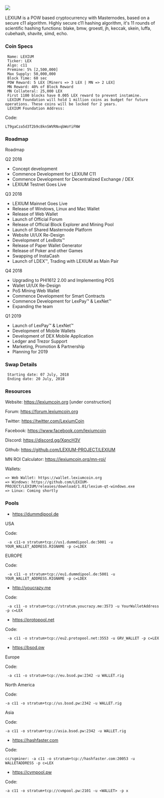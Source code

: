 ### ![](https://i.imgur.com/cTX5V4P.jpg)


LEXIUM is a POW based cryptocurrency with Masternodes, based on a secure c11 algorithm.
Highly secure c11 hashing algorithm, it's 11 rounds of scientific hashing functions: blake, bmw, groestl, jh, keccak, skein, luffa, cubehash, shavite, simd, echo.

### Coin Specs
     Name: LEXIUM
     Ticker: LEX
     Algo: c11
     Premine: 5% [2,500,000] 
     Max Supply: 50,000,000
     Block Time: 60 sec
     POW Reward: 5 LEX [Miners => 3 LEX | MN => 2 LEX]
     MN Reward: 40% of Block Reward
     MN Collateral: 25,000 LEX
     First 1100 blocks have 0.005 LEX reward to prevent instamine.
     LEXIUM Foundation will hold 1 million coins as budget for future operations. These coins will be locked for 2 years.
     LEXIUM Foundation Address:

Code:

    LT9gaCza5d3T2b9c8knSWVRNvqbWoYiFNW


### Roadmap

Roadmap

Q2 2018

- Concept development
- Commence Development for LEXIUM C11
- Commence Development for Decentralized Exchange / DEX 
- LEXIUM Testnet Goes Live

Q3 2018

- LEXIUM Mainnet Goes Live
- Release of Windows, Linux and Mac Wallet
- Release of Web Wallet
- Launch of Official Forum
- Release of Official Block Explorer and Mining Pool
- Launch of Shared Masternode Platform
- Website UI/UX Re-Design
- Development of LexBots™
- Release of Paper Wallet Generator
- Release of Poker and other Games
- Swapping of InstaCash
- Launch of LDEX™, Trading with LEXIUM as Main Pair

Q4 2018

- Upgrading to PHI1612 2.00 and Implementing POS
- Wallet UI/UX Re-Design
- PoS Mining Web Wallet
- Commence Development for Smart Contracts
- Commence Development for LexPay™ & LexNet™
- Expanding the team

Q1 2019

- Launch of LexPay™ & LexNet™
- Development of Mobile Wallets
- Development of DEX Mobile Application
- Ledger and Trezor Support
- Marketing, Promotion & Partnership
- Planning for 2019

### Swap Details

     Starting date: 07 July, 2018
     Ending date: 20 July, 2018

### Resources

Website: https://lexiumcoin.org [under construction]

Forum: https://forum.lexiumcoin.org

Twitter: https://twitter.com/LexiumCoin

Facebook: https://www.facebook.com/lexiumcoin

Discord: https://discord.gg/XqncH3V

Github: https://github.com/LEXIUM-PROJECT/LEXIUM

MN ROI Calculator: https://lexiumcoin.org/mn-roi/

Wallets:
   
    => Web Wallet: https://wallet.lexiumcoin.org
    => Windows: https://github.com/LEXIUM-PROJECT/LEXIUM/releases/download/1.01/lexium-qt-windows.exe
    => Linux: Coming shortly

### Pools

 - https://dummdipool.de

USA

Code:

     -a c11-o stratum+tcp://us1.dummdipool.de:5001 -u YOUR_WALLET_ADDRESS.RIGNAME -p c=LDEX

EUROPE

Code:

     -a c11 -o stratum+tcp://eu1.dummdipool.de:5001 -u YOUR_WALLET_ADDRESS.RIGNAME -p c=LDEX
-  http://youcrazy.me


Code:

     -a c11 -o stratum+tcp://stratum.youcrazy.me:3573 -u YourWalletAddress -p c=LEX

- https://protopool.net


Code:

     -a c11 -o stratum+tcp://eu2.protopool.net:3553 -u GRV_WALLET -p c=LEX

- https://bsod.pw

Europe

Code:

     -a с11 -o stratum+tcp://eu.bsod.pw:2342 -u WALLET.rig

North America

Code:

    -a c11 -o stratum+tcp://us.bsod.pw:2342 -u WALLET.rig

Asia

Code:

    -a c11 -o stratum+tcp://asia.bsod.pw:2342 -u WALLET.rig


- https://hashfaster.com


Code:

    cc/sgminer: -a c11 -o stratum+tcp://hashfaster.com:20053 -u WALLETADDRESS -p c=LEX


- https://cvmpool.pw


Code:

    -a c11 -o stratum+tcp://cvmpool.pw:2101 -u <WALLET> -p x


